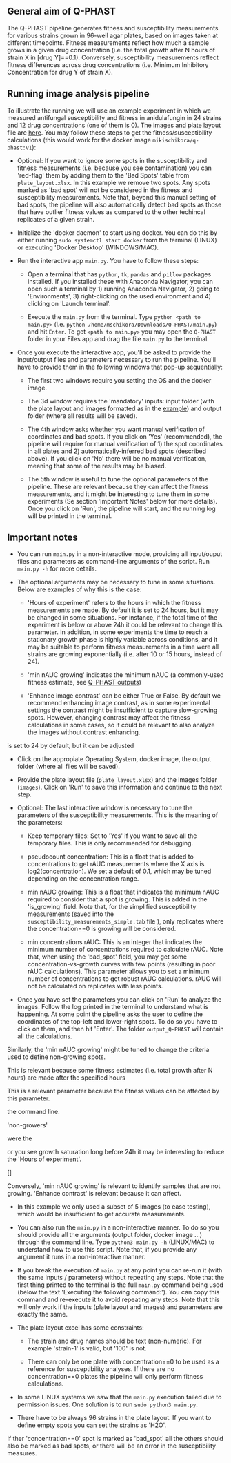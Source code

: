 ## General aim of Q-PHAST

The Q-PHAST pipeline generates fitness and susceptibility measurements for various strains grown in 96-well agar plates, based on images taken at different timepoints. Fitness measurements reflect how much a sample grows in a given drug concentration (i.e. the total growth after N hours of strain X in [drug Y]==0.1). Conversely, susceptibility measurements reflect fitness differences across drug concentrations (i.e. Minimum Inhibitory Concentration for drug Y of strain X). 

## Running image analysis pipeline

To illustrate the running we will use an example experiment in which we measured antifungal susceptibility and fitness in anidulafungin in 24 strains and 12 drug concentrations (one of them is 0). The images and plate layout file are [here](https://github.com/Gabaldonlab/Q-PHAST/tree/main/testing/testing_subsets/AST_48h_subset/input). You may follow these steps to get the fitness/susceptibility calculations (this would work for the docker image `mikischikora/q-phast:v1`):

- Optional: If you want to ignore some spots in the susceptibility and fitness measurements (i.e. because you see contamination) you can 'red-flag' them by adding them to the 'Bad Spots' table from `plate_layout.xlsx`. In this example we remove two spots. Any spots marked as 'bad spot' will not be considered in the fitness and susceptibility measurements. Note that, beyond this manual setting of bad spots, the pipeline will also automatically detect bad spots as those that have outlier fitness values as compared to the other techincal replicates of a given strain.

- Initialize the 'docker daemon' to start using docker. You can do this by either running `sudo systemctl start docker` from the terminal (LINUX) or executing 'Docker Desktop' (WINDOWS/MAC).

- Run the interactive app `main.py`. You have to follow these steps:
  
  - Open a terminal that has `python`, `tk`, `pandas` and `pillow` packages installed. If you installed these with Anaconda Navigator, you can open such a terminal by 1) running Anaconda Navigator, 2) going to 'Environments', 3) right-clicking on the used environment and 4) clicking on 'Launch terminal'.

  - Execute the `main.py` from the terminal. Type `python <path to main.py>` (i.e. `python /home/mschikora/Downloads/Q-PHAST/main.py`) and hit `Enter`. To get `<path to main.py>` you may open the `Q-PHAST` folder in your Files app and drag the file `main.py` to the terminal.

- Once you execute the interactive app, you'll be asked to provide the input/output files and parameters necessary to run the pipeline. You'll have to provide them in the following windows that pop-up sequentially:

  - The first two windows require you setting the OS and the docker image.

  - The 3d window requires the 'mandatory' inputs: input folder (with the plate layout and images formatted as in the [example](https://github.com/Gabaldonlab/Q-PHAST/tree/main/testing/testing_subsets/AST_48h_subset/input)) and output folder (where all results will be saved).

  - The 4th window asks whether you want manual verification of coordinates and bad spots. If you click on 'Yes' (recommended), the pipeline will require for manual verification of 1) the spot coordinates in all plates and 2) automatically-inferred bad spots (described above). If you click on 'No' there will be no manual verification, meaning that some of the results may be biased.

  - The 5th window is useful to tune the optional parameters of the pipeline. These are relevant because they can affect the fitness measurements, and it might be interesting to tune them in some experiments (Se section 'Important Notes' below for more details). Once you click on 'Run', the pipeline will start, and the running log will be printed in the terminal.


## Important notes

- You can run `main.py` in a non-interactive mode, providing all input/ouput files and parameters as command-line arguments of the script. Run `main.py -h` for more details.

- The optional arguments may be necessary to tune in some situations. Below are examples of why this is the case:

  - 'Hours of experiment' refers to the hours in which the fitness measurements are made. By default it is set to 24 hours, but it may be changed in some situations. For instance, if the total time of the experiment is below or above 24h it could be relevant to change this parameter. In addition, in some experiments the time to reach a stationary growth phase is highly variable across conditions, and it may be suitable to perform fitness measurements in a time were all strains are growing exponentially (i.e. after 10 or 15 hours, instead of 24).

  -  'min nAUC growing' indicates the minimum nAUC (a commonly-used fitness estimate, see [Q-PHAST outputs](https://github.com/Gabaldonlab/Q-PHAST/blob/main/wiki/output.md))


  - 'Enhance image contrast' can be either True or False. By default we recommend enhancing image contrast, as in some experimental settings the contrast might be insufficient to capture slow-growing spots. However, changing contrast may affect the fitness calculations in some cases, so it could be relevant to also analyze the images without contrast enhancing.
















 is set to 24 by default, but it can be adjusted 





  - Click on the appropiate Operating System, docker image, the output folder (where all files will be saved).

  - Provide the plate layout file (`plate_layout.xlsx`) and the images folder (`images`). Click on 'Run' to save this information and continue to the next step.

  - Optional: The last interactive window is necessary to tune the parameters of the susceptibility measurements. This is the meaning of the parameters:

    - Keep temporary files: Set to 'Yes' if you want to save all the temporary files. This is only recommended for debugging.

    - pseudocount concentration: This is a float that is added to concentrations to get rAUC measurements where the X axis is log2(concentration). We set a default of 0.1, which may be tuned depending on the concentration range.

    - min nAUC growing: This is a float that indicates the minimum nAUC required to consider that a spot is growing. This is added in the 'is_growing' field. Note that, for the simplified susceptibility measurements (saved into the `susceptibility_measurements_simple.tab` file ), only replicates where the concentration==0 is growing will be considered.

    - min concentrations rAUC: This is an integer that indicates the minimum number of concentrations required to calculate rAUC. Note that, when using the 'bad_spot' field, you may get some concentration-vs-growth curves with few points (resulting in poor rAUC calculations). This parameter allows you to set a minimum number of concentrations to get robust rAUC calculations. rAUC will not be calculated on replicates with less points.

  - Once you have set the parameters you can click on 'Run' to analyze the images. Follow the log printed in the terminal to understand what is happening. At some point the pipeline asks the user to define the coordinates of the top-left and lower-right spots. To do so you have to click on them, and then hit 'Enter'. The folder `output_Q-PHAST` will contain all the calculations.





















Similarly, the 'min nAUC growing' might be tuned to change the criteria used to define non-growing spots.




  This is relevant because some fitness estimates (i.e. total growth after N hours) are made after the specified hours


   This is a relevant parameter because the fitness values can be affected by this parameter. 


 the command line. 


  'non-growers'

   were the

  or you see growth saturation long before 24h it may be interesting to reduce the 'Hours of experiment'. 




   []



  Conversely, 'min nAUC growing' is relevant to identify samples that are not growing. 'Enhance contrast' is relevant because it can affect.



- In this example we only used a subset of 5 images (to ease testing), which would be insufficient to get accurate measurements.

- You can also run the `main.py` in a non-interactive manner. To do so you should provide all the arguments (output folder, docker image ...) through the command line. Type `python3 main.py -h` (LINUX/MAC) to understand how to use this script. Note that, if you provide any argument it runs in a non-interactive manner.

- If you break the execution of `main.py` at any point you can re-run it (with the same inputs / parameters) without repeating any steps. Note that the first thing printed to the terminal is the full `main.py` command being used (below the text 'Executing the following command:'). You can copy this command and re-execute it to avoid repeating any steps. Note that this will only work if the inputs (plate layout and images) and parameters are exactly the same.

- The plate layout excel has some constraints:

    - The strain and drug names should be text (non-numeric). For example 'strain-1' is valid, but '100' is not.

    - There can only be one plate with concentration==0 to be used as a reference for susceptibility analyses. If there are no concentration==0 plates the pipeline will only perform fitness calculations.

- In some LINUX systems we saw that the `main.py` execution failed due to permission issues. One solution is to run `sudo python3 main.py`.

- There have to be always 96 strains in the plate layout. If you want to define empty spots you can set the strains as 'H2O'.








If ther 'concentration==0' spot is marked as 'bad_spot' all the others should also be marked as bad spots, or there will be an error in the susceptibility measures.
